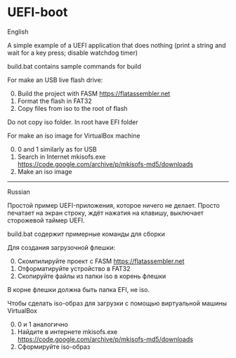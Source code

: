 # UEFI-boot

English

A simple example of a UEFI application that does nothing (print a string and wait for a key press; disable watchdog timer)

build.bat contains sample commands for build

For make an USB live flash drive:

0. Build the project with FASM https://flatassembler.net
1. Format the flash in FAT32
2. Copy files from iso to the root of flash

Do not copy iso folder. In root have EFI folder


For make an iso image for VirtualBox machine

0. 0 and 1 similarly as for USB
1. Search in Internet mkisofs.exe https://code.google.com/archive/p/mkisofs-md5/downloads
2. Make an iso image

------------------------------------------------------------------------------------------------------------------------------
Russian

Простой пример UEFI-приложения, которое ничего не делает. Просто печатает на экран строку, ждёт нажатия на клавишу, выключает сторожевой таймер UEFI.

build.bat содержит примерные команды для сборки

Для создания загрузочной флешки:

0. Скомпилируйте проект с FASM https://flatassembler.net
1. Отформатируйте устройство в FAT32
2. Скопируйте файлы из папки iso в корень флешки

В корне флешки должна быть папка EFI, не iso.


Чтобы сделать iso-образ для загрузки с помощью виртуальной машины VirtualBox

0. 0 и 1 аналогично
1. Найдите в интернете mkisofs.exe https://code.google.com/archive/p/mkisofs-md5/downloads
2. Сформируйте iso-образ
